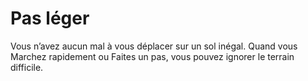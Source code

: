 # Pas léger

<p>Vous n’avez aucun mal à vous déplacer sur un sol inégal. Quand vous Marchez rapidement ou Faites un pas, vous pouvez ignorer le terrain difficile.</p>